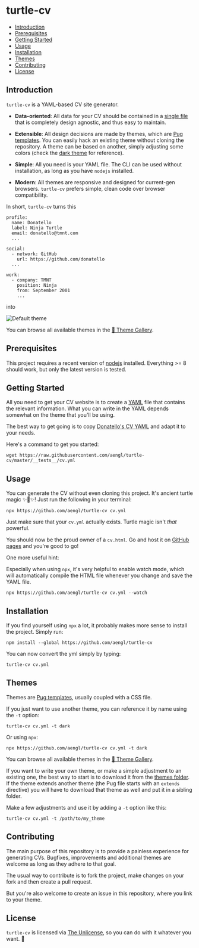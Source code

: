 # turtle-cv

<!-- TOC depthFrom:2 -->

- [Introduction](#introduction)
- [Prerequisites](#prerequisites)
- [Getting Started](#getting-started)
- [Usage](#usage)
- [Installation](#installation)
- [Themes](#themes)
- [Contributing](#contributing)
- [License](#license)

<!-- /TOC -->

## Introduction

`turtle-cv` is a YAML-based CV site generator.

- **Data-oriented**: All data for your CV should be contained in a [single file](__tests__/cv.yml) that is completely design agnostic, and thus easy to maintain.

- **Extensible**: All design decisions are made by themes, which are [Pug templates](https://github.com/pugjs/pug). You can easily hack an existing theme without cloning the repository. A theme can be based on another, simply adjusting some colors (check the [dark theme](themes/dark) for reference).

- **Simple**: All you need is your YAML file. The CLI can be used without installation, as long as you have `nodejs` installed.

- **Modern**: All themes are responsive and designed for current-gen browsers. `turtle-cv` prefers simple, clean code over browser compatibility.

In short, `turtle-cv` turns this

```
profile:
  name: Donatello
  label: Ninja Turtle
  email: donatello@tmnt.com
  ...

social:
  - network: GitHub
    url: https://github.com/donatello
  ...

work:
  - company: TMNT
    position: Ninja
    from: September 2001
    ...
```

into

![Default theme](https://aengl.github.io/static/turtle-cv/default.png)

You can browse all available themes in the [🌠 Theme Gallery](https://aengl.github.io/turtle-cv/gallery).

## Prerequisites

This project requires a recent version of [nodejs](https://nodejs.org/en/) installed. Everything >= 8 should work, but only the latest version is tested.

## Getting Started

All you need to get your CV website is to create a [YAML](https://en.wikipedia.org/wiki/YAML) file that contains the relevant information. What you can write in the YAML depends somewhat on the theme that you'll be using.

The best way to get going is to copy [Donatello's CV YAML](https://github.com/aengl/turtle-cv/blob/master/__tests__/cv.yml) and adapt it to your needs.

Here's a command to get you started:

```
wget https://raw.githubusercontent.com/aengl/turtle-cv/master/__tests__/cv.yml
```

## Usage

You can generate the CV without even cloning this project. It's ancient turtle magic ✨🐢✨! Just run the following in your terminal:

```
npx https://github.com/aengl/turtle-cv cv.yml
```

Just make sure that your `cv.yml` actually exists. Turtle magic isn't _that_ powerful.

You should now be the proud owner of a `cv.html`. Go and host it on [GitHub pages](https://pages.github.com/) and you're good to go!

One more useful hint:

Especially when using `npx`, it's very helpful to enable watch mode, which will automatically compile the HTML file whenever you change and save the YAML file.

```
npx https://github.com/aengl/turtle-cv cv.yml --watch
```

## Installation

If you find yourself using `npx` a lot, it probably makes more sense to install the project. Simply run:

```
npm install --global https://github.com/aengl/turtle-cv
```

You can now convert the yml simply by typing:

```
turtle-cv cv.yml
```

## Themes

Themes are [Pug templates](https://github.com/pugjs/pug), usually coupled with a CSS file.

If you just want to use another theme, you can reference it by name using the `-t` option:

```
turtle-cv cv.yml -t dark
```

Or using `npx`:

```
npx https://github.com/aengl/turtle-cv cv.yml -t dark
```

You can browse all available themes in the [🌠 Theme Gallery](https://aengl.github.io/turtle-cv/gallery).

If you want to write your own theme, or make a simple adjustment to an existing one, the best way to start is to download it from the [themes folder](themes). If the theme extends another theme (the Pug file starts with an `extends` directive) you will have to download that theme as well and put it in a sibling folder.

Make a few adjustments and use it by adding a `-t` option like this:

```
turtle-cv cv.yml -t /path/to/my_theme
```

## Contributing

The main purpose of this repository is to provide a painless experience for generating CVs. Bugfixes, improvements and additional themes are welcome as long as they adhere to that goal.

The usual way to contribute is to fork the project, make changes on your fork and then create a pull request.

But you're also welcome to create an issue in this repository, where you link to your theme.

## License

`turtle-cv` is licensed via [The Unlicense](LICENSE), so you can do with it whatever you want. 💛

